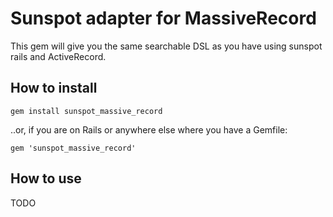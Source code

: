 # Sunspot adapter for MassiveRecord

This gem will give you the same searchable DSL as you have using sunspot rails and ActiveRecord.

## How to install

    gem install sunspot_massive_record

..or, if you are on Rails or anywhere else where you have a Gemfile:

    gem 'sunspot_massive_record'

## How to use

TODO

